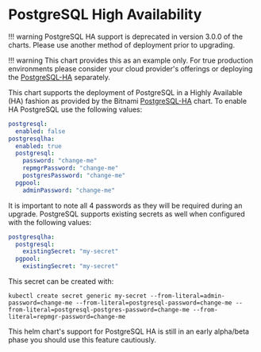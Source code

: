 # PostgreSQL High Availability

!!! warning
    PostgreSQL HA support is deprecated in version 3.0.0 of the charts. Please use another method of deployment prior to upgrading.

!!! warning
    This chart provides this as an example only.  For true production environments please consider your cloud provider's offerings or deploying the [PostgreSQL-HA](https://github.com/bitnami/charts/tree/master/bitnami/postgresql-ha) separately.

This chart supports the deployment of PostgreSQL in a Highly Available (HA) fashion as provided by the Bitnami [PostgreSQL-HA](https://github.com/bitnami/charts/tree/master/bitnami/postgresql-ha) chart.  To enable HA PostgreSQL use the following values:

```yaml
postgresql:
  enabled: false
postgresqlha:
  enabled: true
  postgresql:
    password: "change-me"
    repmgrPassword: "change-me"
    postgresPassword: "change-me"
  pgpool:
    adminPassword: "change-me"
```

It is important to note all 4 passwords as they will be required during an upgrade.  PostgreSQL supports existing secrets as well when configured with the following values:

```yaml
postgresqlha:
  postgresql:
    existingSecret: "my-secret"
  pgpool:
    existingSecret: "my-secret"
```

This secret can be created with:

```no-highlight
kubectl create secret generic my-secret --from-literal=admin-password=change-me --from-literal=postgresql-password=change-me --from-literal=postgresql-postgres-password=change-me --from-literal=repmgr-password=change-me
```

This helm chart's support for PostgreSQL HA is still in an early alpha/beta phase you should use this feature cautiously.
